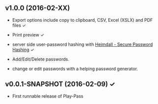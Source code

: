 v1.0.0 (2016-02-XX)
-------------------
 
* Export options include copy to clipboard, CSV, Excel (XSLX) and PDF files ✓

* Print preview ✓

* server side user-password hashing with [Heimdall - Secure Password Hashing](https://github.com/qaware/heimdall) ✓

* Add/Edit/Delete passwords.
 * change or edit passwords with a helping password generator.

v0.0.1-SNAPSHOT (2016-02-09) ✓
------------------------

* First runnable release of Play-Pass
